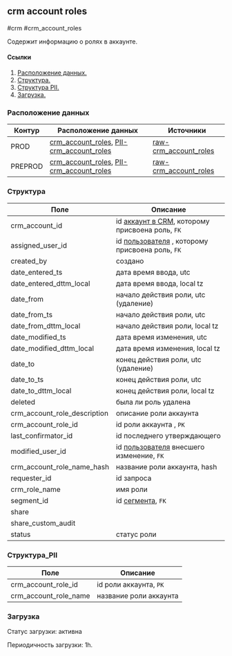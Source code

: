 ## crm account roles
#crm #crm_account_roles

Содержит информацию о ролях в аккаунте.


#### Ссылки
1. [Расположение данных.](#расположение-данных)
2. [Структура.](#структура)
3. [Структура PII.](#структура_PII)
4. [Загрузка.](#загрузка)


### Расположение данных

| Контур  | Расположение данных                                                                                                                                                                                                                                              | Источники                                                                                                                                  |
|---------|------------------------------------------------------------------------------------------------------------------------------------------------------------------------------------------------------------------------------------------------------------------|--------------------------------------------------------------------------------------------------------------------------------------------|
| PROD    | [crm_account_roles](https://yt.yandex-team.ru/hahn/navigation?path=//home/cloud-dwh/data/prod/ods/crm/crm_account_roles), [PII-crm_account_roles](https://yt.yandex-team.ru/hahn/navigation?path=//home/cloud-dwh/data/prod/ods/crm/PII/crm_account_roles)       | [raw-crm_account_roles](https://yt.yandex-team.ru/hahn/navigation?path=//home/cloud-dwh/data/prod/raw/mysql/crm-cloud/cloud8_accountroles) |
| PREPROD | [crm_account_roles](https://yt.yandex-team.ru/hahn/navigation?path=//home/cloud-dwh/data/preprod/ods/crm/crm_account_roles), [PII-crm_account_roles](https://yt.yandex-team.ru/hahn/navigation?path=//home/cloud-dwh/data/preprod/ods/crm/PII/crm_account_roles) | [raw-crm_account_roles](https://yt.yandex-team.ru/hahn/navigation?path=//home/cloud-dwh/data/prod/raw/mysql/crm-cloud/cloud8_accountroles) |


### Структура

| Поле                         | Описание                                                                                                                                   |
|------------------------------|--------------------------------------------------------------------------------------------------------------------------------------------|
| crm_account_id               | id [аккаунт в CRM](https://a.yandex-team.ru/arc_vcs/cloud/dwh/nirvana/vh/workflows/ods/yt/crm/crm_accounts), которому присвоена роль, `FK` |
| assigned_user_id             | id [пользователя](https://a.yandex-team.ru/arc_vcs/cloud/dwh/nirvana/vh/workflows/ods/yt/crm/crm_users) , которому присвоена роль, `FK`    |
| created_by                   | создано                                                                                                                                    |
| date_entered_ts              | дата время ввода, utc                                                                                                                      |
| date_entered_dttm_local      | дата время ввода, local tz                                                                                                                 |
| date_from                    | начало действия роли, utc (удаление)                                                                                                       |
| date_from_ts                 | начало действия роли, utc                                                                                                                  |
| date_from_dttm_local         | начало действия роли, local tz                                                                                                             |
| date_modified_ts             | дата время изменения, utc                                                                                                                  |
| date_modified_dttm_local     | дата время изменения, local tz                                                                                                             |
| date_to                      | конец действия роли, utc (удаление)                                                                                                        |
| date_to_ts                   | конец действия роли, utc                                                                                                                   |
| date_to_dttm_local           | конец действия роли, local tz                                                                                                              |
| deleted                      | была ли роль удалена                                                                                                                       |
| crm_account_role_description | описание роли аккаунта                                                                                                                     |
| crm_account_role_id          | id роли аккаунта , `PK`                                                                                                                    |
| last_confirmator_id          | id последнего утверждающего                                                                                                                |
| modified_user_id             | id [пользователя](https://a.yandex-team.ru/arc_vcs/cloud/dwh/nirvana/vh/workflows/ods/yt/crm/crm_users) внесшего изменение, `FK`           |
| crm_account_role_name_hash   | название роли аккаунта, hash                                                                                                               |
| requester_id                 | id запроса                                                                                                                                 |
| crm_role_name                | имя роли                                                                                                                                   |
| segment_id                   | id [сегмента](https://a.yandex-team.ru/arc_vcs/cloud/dwh/nirvana/vh/workflows/ods/yt/crm/crm_segments), `FK`                               |
| share                        |                                                                                                                                            |
| share_custom_audit           |                                                                                                                                            |
| status                       | статус роли                                                                                                                                |


### Структура_PII

| Поле                  | Описание               |
|-----------------------|------------------------|
| crm_account_role_id   | id роли аккаунта, `PK` |
| crm_account_role_name | название роли аккаунта |


### Загрузка
Статус загрузки: активна

Периодичность загрузки: 1h.
